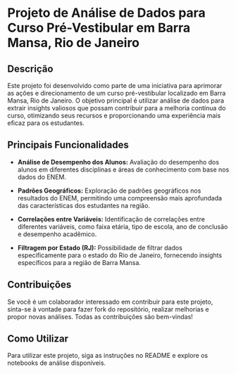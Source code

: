 # Projeto de Análise de Dados para Curso Pré-Vestibular em Barra Mansa, Rio de Janeiro

## Descrição

Este projeto foi desenvolvido como parte de uma iniciativa para aprimorar as ações e direcionamento de um curso pré-vestibular localizado em Barra Mansa, Rio de Janeiro. O objetivo principal é utilizar análise de dados para extrair insights valiosos que possam contribuir para a melhoria contínua do curso, otimizando seus recursos e proporcionando uma experiência mais eficaz para os estudantes.

## Principais Funcionalidades

- **Análise de Desempenho dos Alunos:** Avaliação do desempenho dos alunos em diferentes disciplinas e áreas de conhecimento com base nos dados do ENEM.

- **Padrões Geográficos:** Exploração de padrões geográficos nos resultados do ENEM, permitindo uma compreensão mais aprofundada das características dos estudantes na região.

- **Correlações entre Variáveis:** Identificação de correlações entre diferentes variáveis, como faixa etária, tipo de escola, ano de conclusão e desempenho acadêmico.

- **Filtragem por Estado (RJ):** Possibilidade de filtrar dados especificamente para o estado do Rio de Janeiro, fornecendo insights específicos para a região de Barra Mansa.

## Contribuições

Se você é um colaborador interessado em contribuir para este projeto, sinta-se à vontade para fazer fork do repositório, realizar melhorias e propor novas análises. Todas as contribuições são bem-vindas!

## Como Utilizar

Para utilizar este projeto, siga as instruções no README e explore os notebooks de análise disponíveis.
